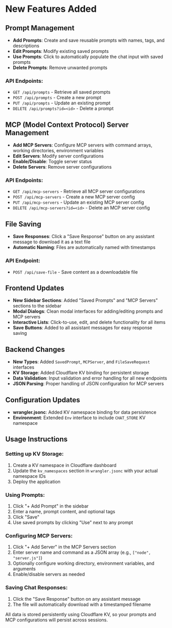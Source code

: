 # New Features Added

## Prompt Management
- **Add Prompts**: Create and save reusable prompts with names, tags, and descriptions
- **Edit Prompts**: Modify existing saved prompts
- **Use Prompts**: Click to automatically populate the chat input with saved prompts
- **Delete Prompts**: Remove unwanted prompts

### API Endpoints:
- `GET /api/prompts` - Retrieve all saved prompts
- `POST /api/prompts` - Create a new prompt
- `PUT /api/prompts` - Update an existing prompt
- `DELETE /api/prompts?id=<id>` - Delete a prompt

## MCP (Model Context Protocol) Server Management
- **Add MCP Servers**: Configure MCP servers with command arrays, working directories, environment variables
- **Edit Servers**: Modify server configurations
- **Enable/Disable**: Toggle server status
- **Delete Servers**: Remove server configurations

### API Endpoints:
- `GET /api/mcp-servers` - Retrieve all MCP server configurations
- `POST /api/mcp-servers` - Create a new MCP server config
- `PUT /api/mcp-servers` - Update an existing MCP server config
- `DELETE /api/mcp-servers?id=<id>` - Delete an MCP server config

## File Saving
- **Save Responses**: Click a "Save Response" button on any assistant message to download it as a text file
- **Automatic Naming**: Files are automatically named with timestamps

### API Endpoint:
- `POST /api/save-file` - Save content as a downloadable file

## Frontend Updates
- **New Sidebar Sections**: Added "Saved Prompts" and "MCP Servers" sections to the sidebar
- **Modal Dialogs**: Clean modal interfaces for adding/editing prompts and MCP servers
- **Interactive Lists**: Click-to-use, edit, and delete functionality for all items
- **Save Buttons**: Added to all assistant messages for easy response saving

## Backend Changes
- **New Types**: Added `SavedPrompt`, `MCPServer`, and `FileSaveRequest` interfaces
- **KV Storage**: Added Cloudflare KV binding for persistent storage
- **Data Validation**: Input validation and error handling for all new endpoints
- **JSON Parsing**: Proper handling of JSON configuration for MCP servers

## Configuration Updates
- **wrangler.jsonc**: Added KV namespace binding for data persistence
- **Environment**: Extended `Env` interface to include `CHAT_STORE` KV namespace

## Usage Instructions

### Setting up KV Storage:
1. Create a KV namespace in Cloudflare dashboard
2. Update the `kv_namespaces` section in `wrangler.jsonc` with your actual namespace IDs
3. Deploy the application

### Using Prompts:
1. Click "+ Add Prompt" in the sidebar
2. Enter a name, prompt content, and optional tags
3. Click "Save"
4. Use saved prompts by clicking "Use" next to any prompt

### Configuring MCP Servers:
1. Click "+ Add Server" in the MCP Servers section
2. Enter server name and command as a JSON array (e.g., `["node", "server.js"]`)
3. Optionally configure working directory, environment variables, and arguments
4. Enable/disable servers as needed

### Saving Chat Responses:
1. Click the "Save Response" button on any assistant message
2. The file will automatically download with a timestamped filename

All data is stored persistently using Cloudflare KV, so your prompts and MCP configurations will persist across sessions.